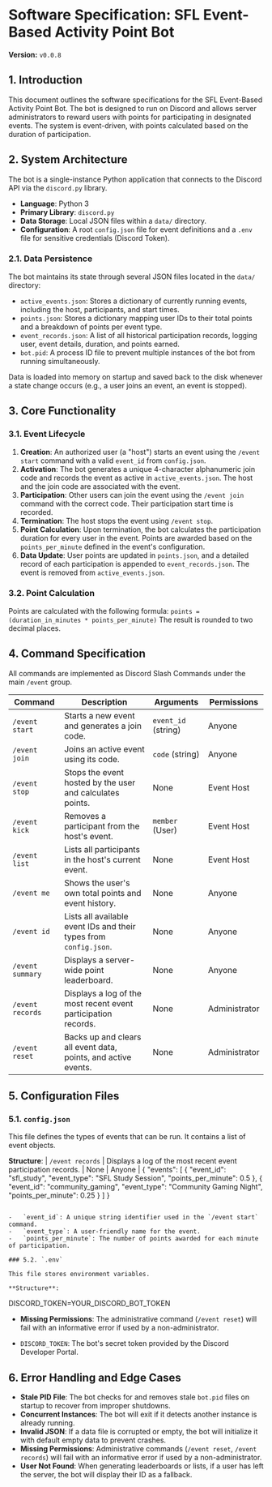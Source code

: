 # Software Specification: SFL Event-Based Activity Point Bot

**Version:** `v0.0.8`

## 1. Introduction

This document outlines the software specifications for the SFL Event-Based Activity Point Bot. The bot is designed to run on Discord and allows server administrators to reward users with points for participating in designated events. The system is event-driven, with points calculated based on the duration of participation.

## 2. System Architecture

The bot is a single-instance Python application that connects to the Discord API via the `discord.py` library.

-   **Language**: Python 3
-   **Primary Library**: `discord.py`
-   **Data Storage**: Local JSON files within a `data/` directory.
-   **Configuration**: A root `config.json` file for event definitions and a `.env` file for sensitive credentials (Discord Token).

### 2.1. Data Persistence

The bot maintains its state through several JSON files located in the `data/` directory:

-   `active_events.json`: Stores a dictionary of currently running events, including the host, participants, and start times.
-   `points.json`: Stores a dictionary mapping user IDs to their total points and a breakdown of points per event type.
-   `event_records.json`: A list of all historical participation records, logging user, event details, duration, and points earned.
-   `bot.pid`: A process ID file to prevent multiple instances of the bot from running simultaneously.

Data is loaded into memory on startup and saved back to the disk whenever a state change occurs (e.g., a user joins an event, an event is stopped).

## 3. Core Functionality

### 3.1. Event Lifecycle

1.  **Creation**: An authorized user (a "host") starts an event using the `/event start` command with a valid `event_id` from `config.json`.
2.  **Activation**: The bot generates a unique 4-character alphanumeric join code and records the event as active in `active_events.json`. The host and the join code are associated with the event.
3.  **Participation**: Other users can join the event using the `/event join` command with the correct code. Their participation start time is recorded.
4.  **Termination**: The host stops the event using `/event stop`.
5.  **Point Calculation**: Upon termination, the bot calculates the participation duration for every user in the event. Points are awarded based on the `points_per_minute` defined in the event's configuration.
6.  **Data Update**: User points are updated in `points.json`, and a detailed record of each participation is appended to `event_records.json`. The event is removed from `active_events.json`.

### 3.2. Point Calculation

Points are calculated with the following formula:
`points = (duration_in_minutes * points_per_minute)`
The result is rounded to two decimal places.

## 4. Command Specification

All commands are implemented as Discord Slash Commands under the main `/event` group.

| Command           | Description                                                              | Arguments          | Permissions      |
| ----------------- | ------------------------------------------------------------------------ | ------------------ | ---------------- |
| `/event start`    | Starts a new event and generates a join code.                            | `event_id` (string)| Anyone           |
| `/event join`     | Joins an active event using its code.                                    | `code` (string)    | Anyone           |
| `/event stop`     | Stops the event hosted by the user and calculates points.                | None               | Event Host       |
| `/event kick`     | Removes a participant from the host's event.                             | `member` (User)    | Event Host       |
| `/event list`     | Lists all participants in the host's current event.                      | None               | Event Host       |
| `/event me`       | Shows the user's own total points and event history.                     | None               | Anyone           |
| `/event id`       | Lists all available event IDs and their types from `config.json`.        | None               | Anyone           |
| `/event summary`  | Displays a server-wide point leaderboard.                                | None               | Anyone           |
| `/event records`  | Displays a log of the most recent event participation records.           | None               | Administrator    |
| `/event reset`    | Backs up and clears all event data, points, and active events.           | None               | Administrator    |

## 5. Configuration Files

### 5.1. `config.json`

This file defines the types of events that can be run. It contains a list of event objects.

**Structure**:
| `/event records`  | Displays a log of the most recent event participation records.           | None               | Anyone           |
{
  "events": [
    {
      "event_id": "sfl_study",
      "event_type": "SFL Study Session",
      "points_per_minute": 0.5
    },
    {
      "event_id": "community_gaming",
      "event_type": "Community Gaming Night",
      "points_per_minute": 0.25
    }
  ]
}
```

-   `event_id`: A unique string identifier used in the `/event start` command.
-   `event_type`: A user-friendly name for the event.
-   `points_per_minute`: The number of points awarded for each minute of participation.

### 5.2. `.env`

This file stores environment variables.

**Structure**:
```
DISCORD_TOKEN=YOUR_DISCORD_BOT_TOKEN
-   **Missing Permissions**: The administrative command (`/event reset`) will fail with an informative error if used by a non-administrator.

-   `DISCORD_TOKEN`: The bot's secret token provided by the Discord Developer Portal.

## 6. Error Handling and Edge Cases

-   **Stale PID File**: The bot checks for and removes stale `bot.pid` files on startup to recover from improper shutdowns.
-   **Concurrent Instances**: The bot will exit if it detects another instance is already running.
-   **Invalid JSON**: If a data file is corrupted or empty, the bot will initialize it with default empty data to prevent crashes.
-   **Missing Permissions**: Administrative commands (`/event reset`, `/event records`) will fail with an informative error if used by a non-administrator.
-   **User Not Found**: When generating leaderboards or lists, if a user has left the server, the bot will display their ID as a fallback.
